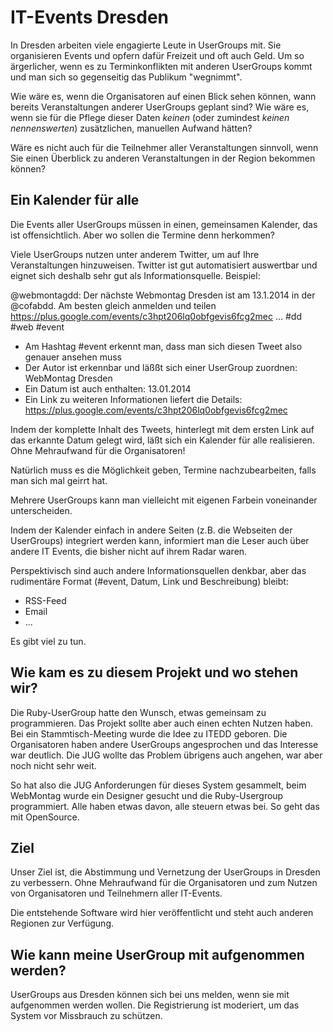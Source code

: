 IT-Events Dresden
=================

In Dresden arbeiten viele engagierte Leute in UserGroups mit. Sie organisieren Events und opfern dafür Freizeit und oft auch Geld. Um so ärgerlicher, wenn es zu Terminkonflikten mit anderen UserGroups kommt und man sich so gegenseitig das Publikum "wegnimmt".

Wie wäre es, wenn die Organisatoren auf einen Blick sehen können, wann bereits Veranstaltungen anderer UserGroups geplant sind? Wie wäre es, wenn sie für die Pflege dieser Daten _keinen_ (oder zumindest _keinen nennenswerten_) zusätzlichen, manuellen Aufwand hätten?

Wäre es nicht auch für die Teilnehmer aller Veranstaltungen sinnvoll, wenn Sie einen Überblick zu anderen Veranstaltungen in der Region bekommen können? 


Ein Kalender für alle
---------------------

Die Events aller UserGroups müssen in einen, gemeinsamen Kalender, das ist offensichtlich. Aber wo sollen die Termine denn herkommen? 

Viele UserGroups nutzen unter anderem Twitter, um auf Ihre Veranstaltungen hinzuweisen. Twitter ist gut automatisiert auswertbar und eignet sich deshalb sehr gut als Informationsquelle. Beispiel: 

@webmontagdd: Der nächste Webmontag Dresden ist am 13.1.2014 in der @cofabdd. Am besten gleich anmelden und teilen https://plus.google.com/events/c3hpt206lq0obfgevis6fcg2mec … #dd #web #event

* Am Hashtag #event erkennt man, dass man sich diesen Tweet also genauer ansehen muss
* Der Autor ist erkennbar und läßßt sich einer UserGroup zuordnen: WebMontag Dresden
* Ein Datum ist auch enthalten: 13.01.2014
* Ein Link zu weiteren Informationen liefert die Details: https://plus.google.com/events/c3hpt206lq0obfgevis6fcg2mec
 
Indem der komplette Inhalt des Tweets, hinterlegt mit dem ersten Link auf das erkannte Datum gelegt wird, läßt sich ein Kalender für alle realisieren. Ohne Mehraufwand für die Organisatoren!

Natürlich muss es die Möglichkeit geben, Termine nachzubearbeiten, falls man sich mal geirrt hat. 

Mehrere UserGroups kann man vielleicht mit eigenen Farbein voneinander unterscheiden.

Indem der Kalender einfach in andere Seiten (z.B. die Webseiten der UserGroups) integriert werden kann, informiert man die Leser auch über andere IT Events, die bisher nicht auf ihrem Radar waren.

Perspektivisch sind auch andere Informationsquellen denkbar, aber das rudimentäre Format (#event, Datum, Link und Beschreibung) bleibt:
* RSS-Feed
* Email
* ...

Es gibt viel zu tun.

Wie kam es zu diesem Projekt und wo stehen wir?
-----------------------------------------------

Die Ruby-UserGroup hatte den Wunsch, etwas gemeinsam zu programmieren. Das Projekt sollte aber auch einen echten Nutzen haben. Bei ein Stammtisch-Meeting wurde die Idee zu ITEDD geboren. Die Organisatoren haben andere UserGroups angesprochen und das Interesse war deutlich. Die JUG wollte das Problem übrigens auch angehen, war aber noch nicht sehr weit.

So hat also die JUG Anforderungen für dieses System gesammelt, beim WebMontag wurde ein Designer gesucht und die Ruby-Usergroup programmiert. Alle haben etwas davon, alle steuern etwas bei. So geht das mit OpenSource.

Ziel
----

Unser Ziel ist, die Abstimmung und Vernetzung der UserGroups in Dresden zu verbessern. Ohne Mehraufwand für die Organisatoren und zum Nutzen von Organisatoren und Teilnehmern aller IT-Events.

Die entstehende Software wird hier veröffentlicht und steht auch anderen Regionen zur Verfügung. 

Wie kann meine UserGroup mit aufgenommen werden?
------------------------------------------------

UserGroups aus Dresden können sich bei uns melden, wenn sie mit aufgenommen werden wollen. Die Registrierung ist moderiert, um das System vor Missbrauch zu schützen.
